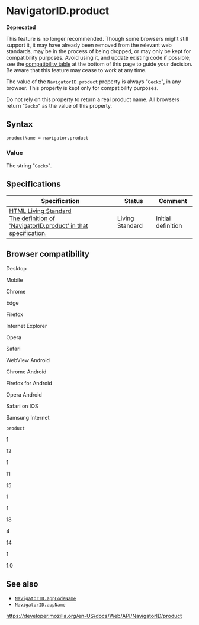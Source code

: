 NavigatorID.product
===================

**Deprecated**

This feature is no longer recommended. Though some browsers might still support it, it may have already been removed from the relevant web standards, may be in the process of being dropped, or may only be kept for compatibility purposes. Avoid using it, and update existing code if possible; see the [compatibility table](#browser_compatibility) at the bottom of this page to guide your decision. Be aware that this feature may cease to work at any time.

The value of the `NavigatorID.product` property is always "`Gecko`", in any browser. This property is kept only for compatibility purposes.

Do not rely on this property to return a real product name. All browsers return "`Gecko`" as the value of this property.

Syntax
------

    productName = navigator.product

### Value

The string "`Gecko`".

Specifications
--------------

<table><thead><tr class="header"><th>Specification</th><th>Status</th><th>Comment</th></tr></thead><tbody><tr class="odd"><td><a href="https://html.spec.whatwg.org/multipage/#dom-navigator-product">HTML Living Standard<br />
<span class="small">The definition of 'NavigatorID.product' in that specification.</span></a></td><td><span class="spec-living">Living Standard</span></td><td>Initial definition</td></tr></tbody></table>

Browser compatibility
---------------------

Desktop

Mobile

Chrome

Edge

Firefox

Internet Explorer

Opera

Safari

WebView Android

Chrome Android

Firefox for Android

Opera Android

Safari on IOS

Samsung Internet

`product`

1

12

1

11

15

1

1

18

4

14

1

1.0

See also
--------

-   [`NavigatorID.appCodeName`](appcodename)
-   [`NavigatorID.appName`](appname)

<a href="https://developer.mozilla.org/en-US/docs/Web/API/NavigatorID/product" class="_attribution-link">https://developer.mozilla.org/en-US/docs/Web/API/NavigatorID/product</a>
